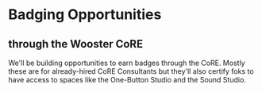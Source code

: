 # Badging Opportunities
## through the Wooster CoRE  
We'll be building opportunities to earn badges through the CoRE. Mostly these are for already-hired CoRE Consultants but they'll also certify foks to have access to spaces like the One-Button Studio and the Sound Studio.   
